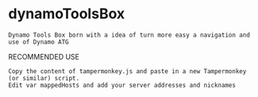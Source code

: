 # dynamoToolsBox
    
    Dynamo Tools Box born with a idea of turn more easy a navigation and use of Dynamo ATG

RECOMMENDED USE

    Copy the content of tampermonkey.js and paste in a new Tampermonkey (or similar) script. 
    Edit var mappedHosts and add your server addresses and nicknames



